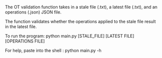 The OT validation function takes in a stale file (.txt), a latest file (.txt), and an operations (.json) JSON file. 

The function validates whether the operations applied to the stale file result in the latest file. 

To run the program: 
python main.py [STALE_FILE] [LATEST FILE] [OPERATIONS FILE]

For help, paste into the shell : 
python main.py -h